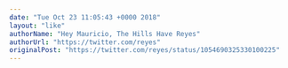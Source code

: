 ```yaml
---
date: "Tue Oct 23 11:05:43 +0000 2018"
layout: "like"
authorName: "Hey Mauricio, The Hills Have Reyes"
authorUrl: "https://twitter.com/reyes"
originalPost: "https://twitter.com/reyes/status/1054690325330100225"
---
```

